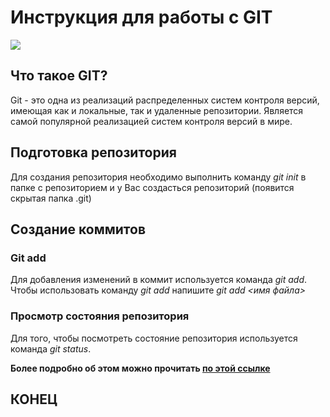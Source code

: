 # Инструкция для работы с GIT 

![](https://avatars.dzeninfra.ru/get-zen_doc/5234055/pub_63c95253c97bc66c5d06bca6_63c9548e5331eb6e486ebe62/scale_1200)

## Что такое GIT? 
Git - это одна из реализаций распределенных систем контроля версий, имеющая как и локальные, так и удаленные репозитории. Является самой популярной реализацией систем контроля версий в мире. 
## Подготовка репозитория 
Для создания репозитория необходимо выполнить команду *git init* в папке с репозиторием и у Вас создасться репозиторий (появится скрытая папка .git) 

## Создание коммитов 

### Git add 
Для добавления изменений в коммит используется команда *git add*. Чтобы использовать команду *git add* напишите *git add <имя файла>*

### Просмотр cостояния репозитория 
Для того, чтобы посмотреть состояние репозитория используется команда *git status*. 

**Более подробно об этом можно прочитать [по этой ссылке](https://habr.com/ru/company/ruvds/blog/599929/)** 

## КОНЕЦ 